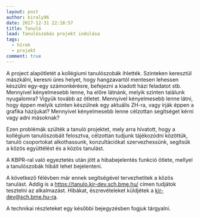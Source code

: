```yaml
---
layout: post
author: kiraly96
date: 2017-12-31 22:18:57
title: Tanuló
lead: Tanulószobás projekt indulása
tags:
  - hírek
  - projekt
comment: true
---
```


A project alapötletét a kollégiumi tanulószobák ihlették. Szinteken keresztül mászkálni, keresni üres helyet, hogy hangzavartól mentesen lehessen készülni egy-egy számonkérésre, befejezni a kiadott házi feladatot stb. Mennyivel kényelmesebb lenne, ha előre látnánk, melyik szinten találunk nyugalomra? Vigyük tovább az ötletet. Mennyivel kényelmesebb lenne látni, hogy éppen melyik szinten készülnek egy aktuális ZH-ra, vagy írják éppen a grafika házijukat? Mennyivel kényelmesebb lenne célzottan segítséget kérni vagy adni másoknak?

Ezen problémák szülték a tanuló projektet, mely arra hívatott, hogy a kollégium tanulószobáit felosztva, célzottan tudjunk tájékozódni közöttük, tanuló csoportokat alkothassunk, konzultációkat szervezhessünk, segítsük a közös együttélést és a közös tanulást.

A KBPR-ral való egyeztetés után jött a hibabejelentés funkció ötlete, mellyel a tanulószobák hibáit lehet bejelenteni.

A következő félévben már ennek segítségével tervezhetitek a közös tanulást. Addig is a https://tanulo.kir-dev.sch.bme.hu/ címen tudjátok tesztelni az alkalmazást. Hibákat, észrevételeket küldjétek a kir-dev@sch.bme.hu-ra.

A technikai részleteket egy későbbi bejegyzésben fogjuk tárgyalni.
